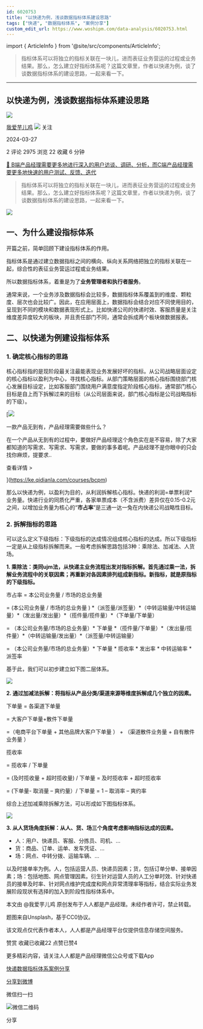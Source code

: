 ```yaml
---
id: 6020753
title: "以快递为例，浅谈数据指标体系建设思路"
tags: ["快递", "数据指标体系", "案例分享"]
custom_edit_url: https://www.woshipm.com/data-analysis/6020753.html
---
```

import { ArticleInfo } from '@site/src/components/ArticleInfo';

<ArticleInfo
    author="我爱芋儿鸡"
    authorLink="https://www.woshipm.com/u/166870"
    published="2024-03-27"
    views={2975}
    comments={2}
    collects={22}
/>

> 指标体系可以将独立的指标关联在一块儿，进而表征业务营运的过程或业务结果。那么，怎么建立好指标体系呢？这篇文章里，作者以快递为例，谈了谈数据指标体系的建设思路，一起来看一下。

---

## 以快递为例，浅谈数据指标体系建设思路

[![](https://static.woshipm.com/TTW_USER_202202_20220225102134_2864.jpg?imageView2/1/w/72/h/72/q/100)](https://www.woshipm.com/u/166870)

[我爱芋儿鸡](https://www.woshipm.com/u/166870) ![](https://static.woshipm.com/tag/1101_1@2x.png) 关注

2024-03-27

2 评论 2975 浏览 22 收藏 6 分钟

[🔗 B端产品经理需要更多地进行深入的用户访谈、调研、分析，而C端产品经理需要更多地快速的用户测试、反馈、迭代](https://ke.qidianla.com/courses/bcpm)

> 指标体系可以将独立的指标关联在一块儿，进而表征业务营运的过程或业务结果。那么，怎么建立好指标体系呢？这篇文章里，作者以快递为例，谈了谈数据指标体系的建设思路，一起来看一下。

![](https://image.woshipm.com/2023/04/13/07803bcc-d9de-11ed-8fc2-00163e0b5ff3.jpg)

## 一、为什么建设指标体系

开篇之前，简单回顾下建设指标体系的作用。

指标体系是通过建立数据指标之间的横向、纵向关系网络把独立的指标关联在一起，综合性的表征业务营运过程或业务结果。

所以数据指标体系，着重是为了**业务管理者和执行者服务**。

通常来说，一个业务涉及数据指标会比较多，数据指标体系覆盖到的维度、颗粒度、层次也会比较广。因此，在应用层面上，数据指标会结合对应不同使用目的，呈现到不同的模块和数据表现形式上。比如快递公司的快递时效、客服质量是关注维度差异度较大的板块，并且责任部门不同，通常会拆成两个板块做数据报表。

## 二、以快递为例建设指标体系

### 1\. 确定核心指标的思路

核心指标指的是现阶段最关注最能表现业务发展好坏的指标。从公司战略层面设定的核心指标以盈利为中心，寻找核心指标。从部门策略层面的核心指标围绕部门核心发展目标设定，比如客服部门围绕用户满意度指定阶段核心指标，通常部门核心目标是自上而下拆解过来的目标（从公司层面来说，部门核心指标是公司战略指标的下级）。

[![](https://image.woshipm.com/2023/08/02/58dc678c-30e3-11ee-88e7-00163e0b5ff3.png)

一款产品无到有，产品经理需要做些什么？

在一个产品从无到有的过程中，要做好产品经理这个角色实在是不容易，除了大家都知道的写需求、写需求、写需求，要做的事多着呢。产品经理不是你眼中的只会找你麻烦，提要求..

查看详情 >

](https://ke.qidianla.com/courses/bcpm)

那么以快递为例，以盈利为目的，从利润拆解核心指标。快递的利润=单票利润\*业务量。快递行业的同质化严重，各家单票成本（不含派费）差异仅在0.15-0.2元之间，以增加业务量为核心的“**市占率**”是三通一达一兔在内快递公司战略性目标。

### 2\. 拆解指标的思路

可以这么定义下级指标：下级指标的达成情况组成核心指标的达成。所以下级指标一定是从上级指标拆解而来。一般考虑拆解思路包括3种：乘除法、加减法、人货场。

**1\. 乘除法：类同ujm法，从快递主业务流程出发对指标拆解。首先通过乘一法，拆解业务流程中的关联因素；再重新对各因素排列组成新指标。新指标，就是原指标的下级指标。**

市占率 = 本公司业务量 / 市场的总业务量

\= (本公司业务量 / 市场的总业务量 ) \*（派签量/派签量）\*（中转运输量/中转运输量）\*（发出量/发出量）\*（揽件量/揽件量）\*（下单量/下单量）

\= （本公司业务量/市场的总业务量）\* 下单量 \*（揽件量/下单量）\*（发出量/揽件量）\*（中转运输量/发出量）\*（派签量/中转运输量）

\= （本公司业务量/市场的总业务量）\* 下单量 \* 揽收率 \* 发出率 \* 中转运输率 \* 派签率

基于此，我们可以初步建立如下图二层体系。

![](https://image.woshipm.com/2024/03/26/8431c098-eb3d-11ee-bcdf-00163e0b5ff3.png)

**2\. 通过加减法拆解：将指标从产品分类/渠道来源等维度拆解成几个独立的因素。**

下单量 = 各渠道下单量

\= 大客户下单量+散件下单量

\=（电商平台下单量 + 其他品牌大客户下单量 ） + （渠道散件业务量 + 自有散件业务量 ）

揽收率

\= 揽收率 / 下单量

\= (及时揽收量 + 超时揽收量) / 下单量 = 及时揽收率 + 超时揽收率

\= (下单量- 取消量 – 爽约量）/ 下单量 = 1 – 取消率 – 爽约率

综合上述加减乘除拆解方法，可以形成如下图指标体系。

![](https://image.woshipm.com/2024/03/26/c718bdb2-eb3d-11ee-8340-00163e0b5ff3.png)

**3\. 从人货场角度拆解：从人、货、场三个角度考虑影响指标达成的因素。**

*   人：用户、快递员、客服、分拣员、司机、…
*   货：商品、订单、运单、发车凭证、…
*   场：网点、中转分拨、运输车辆、…

以及时接单率为例。人，包括运营人员、快递员因素；货，包括订单分单、接单因素；场：包括地图、网点管理因素。衍生针对运营人员的人工分单时效、针对快递员的接单及时率、针对网点维护完成度和网点异常清理率等指标，结合实际业务发展阶段现状有选择的加入到阶段性指标体系中。

本文由 @我爱芋儿鸡 原创发布于人人都是产品经理。未经作者许可，禁止转载。

题图来自Unsplash，基于CC0协议。

该文观点仅代表作者本人，人人都是产品经理平台仅提供信息存储空间服务。

赞赏 收藏已收藏22 点赞已赞4

更多精彩内容，请关注人人都是产品经理微信公众号或下载App

[快递](https://www.woshipm.com/tag/%e5%bf%ab%e9%80%92)[数据指标体系](https://www.woshipm.com/tag/%e6%95%b0%e6%8d%ae%e6%8c%87%e6%a0%87%e4%bd%93%e7%b3%bb)[案例分享](https://www.woshipm.com/tag/%e6%a1%88%e4%be%8b%e5%88%86%e4%ba%ab)

[分享到微博](https://service.weibo.com/share/share.php?appkey=2775287854&title=以快递为例，浅谈数据指标体系建设思路&url=https://www.woshipm.com/data-analysis/6020753.html&pic=https://image.woshipm.com/2023/04/13/07803bcc-d9de-11ed-8fc2-00163e0b5ff3.jpg)

微信扫一扫

![微信二维码](https://api.pwmqr.com/qrcode/create/?url=https://www.woshipm.com/data-analysis/6020753.html)

分享